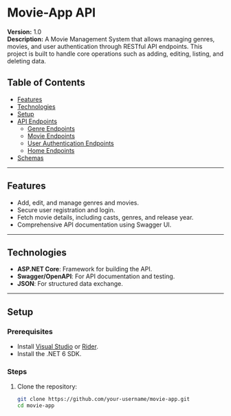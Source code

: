 # Movie-App API

**Version:** 1.0  
**Description:** A Movie Management System that allows managing genres, movies, and user authentication through RESTful API endpoints. This project is built to handle core operations such as adding, editing, listing, and deleting data.

## Table of Contents
- [Features](#features)
- [Technologies](#technologies)
- [Setup](#setup)
- [API Endpoints](#api-endpoints)
  - [Genre Endpoints](#genre-endpoints)
  - [Movie Endpoints](#movie-endpoints)
  - [User Authentication Endpoints](#user-authentication-endpoints)
  - [Home Endpoints](#home-endpoints)
- [Schemas](#schemas)

---

## Features
- Add, edit, and manage genres and movies.
- Secure user registration and login.
- Fetch movie details, including casts, genres, and release year.
- Comprehensive API documentation using Swagger UI.

---

## Technologies
- **ASP.NET Core**: Framework for building the API.
- **Swagger/OpenAPI**: For API documentation and testing.
- **JSON**: For structured data exchange.

---

## Setup

### Prerequisites
- Install [Visual Studio](https://visualstudio.microsoft.com/) or [Rider](https://www.jetbrains.com/rider/).
- Install the .NET 6 SDK.

### Steps
1. Clone the repository:
   ```bash
   git clone https://github.com/your-username/movie-app.git
   cd movie-app
